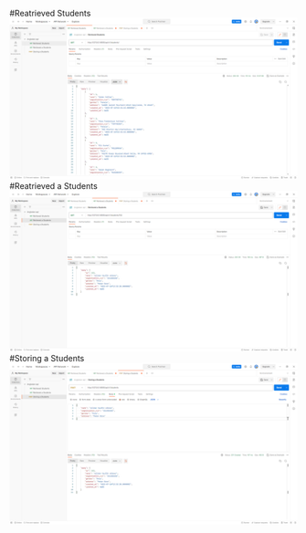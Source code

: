#Reatrieved Students
![alt](./public/images/img-1.png)
#Reatrieved a Students
![alt](./public/images/img-2.png)
#Storing a Students
![alt](./public/images/img-3.png)
